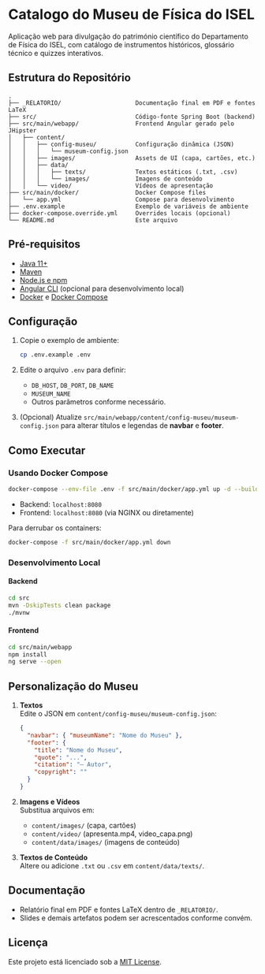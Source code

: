 # Catalogo do Museu de Física do ISEL
Aplicação web para divulgação do património científico do Departamento de Física do ISEL, com catálogo de instrumentos históricos, glossário técnico e quizzes interativos.

## Estrutura do Repositório

```
.
├── _RELATORIO/                     Documentação final em PDF e fontes LaTeX
├── src/                            Código-fonte Spring Boot (backend)
├── src/main/webapp/                Frontend Angular gerado pelo JHipster
│   ├── content/
│   │   ├── config-museu/           Configuração dinâmica (JSON)
│   │   │   └── museum-config.json  
│   │   ├── images/                 Assets de UI (capa, cartões, etc.)
│   │   ├── data/
│   │   │   ├── texts/              Textos estáticos (.txt, .csv)
│   │   │   └── images/             Imagens de conteúdo
│   │   └── video/                  Vídeos de apresentação
├── src/main/docker/                Docker Compose files
│   └── app.yml                     Compose para desenvolvimento
├── .env.example                    Exemplo de variáveis de ambiente
├── docker-compose.override.yml     Overrides locais (opcional)
└── README.md                       Este arquivo
```

## Pré-requisitos

- [Java 11+](https://adoptopenjdk.net/)
- [Maven](https://maven.apache.org/)
- [Node.js e npm](https://nodejs.org/)
- [Angular CLI](https://angular.io/cli) (opcional para desenvolvimento local)
- [Docker](https://www.docker.com/) e [Docker Compose](https://docs.docker.com/compose/)

## Configuração

1. Copie o exemplo de ambiente:

   ```bash
   cp .env.example .env
   ```

2. Edite o arquivo `.env` para definir:
   - `DB_HOST`, `DB_PORT`, `DB_NAME`
   - `MUSEUM_NAME`
   - Outros parâmetros conforme necessário.

3. (Opcional) Atualize `src/main/webapp/content/config-museu/museum-config.json` para alterar títulos e legendas de **navbar** e **footer**.

## Como Executar

### Usando Docker Compose

```bash
docker-compose --env-file .env -f src/main/docker/app.yml up -d --build
```

- Backend: `localhost:8080`
- Frontend: `localhost:8080` (via NGINX ou diretamente)

Para derrubar os containers:

```bash
docker-compose -f src/main/docker/app.yml down
```

### Desenvolvimento Local

#### Backend

```bash
cd src
mvn -DskipTests clean package
./mvnw
```

#### Frontend

```bash
cd src/main/webapp
npm install
ng serve --open
```

## Personalização do Museu

1. **Textos**  
   Edite o JSON em `content/config-museu/museum-config.json`:
   ```json
   {
     "navbar": { "museumName": "Nome do Museu" },
     "footer": {
       "title": "Nome do Museu",
       "quote": "...",
       "citation": "– Autor",
       "copyright": ""
     }
   }
   ```

2. **Imagens e Vídeos**  
   Substitua arquivos em:
   - `content/images/` (capa, cartões)
   - `content/video/` (apresenta.mp4, video_capa.png)
   - `content/data/images/` (imagens de conteúdo)

3. **Textos de Conteúdo**  
   Altere ou adicione `.txt` ou `.csv` em `content/data/texts/`.

## Documentação

- Relatório final em PDF e fontes LaTeX dentro de `_RELATORIO/`.
- Slides e demais artefatos podem ser acrescentados conforme convém.

## Licença

Este projeto está licenciado sob a [MIT License](LICENSE).

